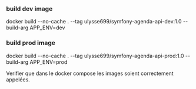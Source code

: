 ### build dev image
docker build --no-cache . --tag ulysse699/symfony-agenda-api-dev:1.0 --build-arg APP_ENV=dev


### build prod image
docker build --no-cache . --tag ulysse699/symfony-agenda-api-prod:1.0 --build-arg APP_ENV=prod

Verifier que dans le docker compose les images soient correctement appelées.